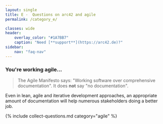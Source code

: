 ```yaml
---
layout: single
title: E -  Questions on arc42 and agile
permalink: /category_e/

classes: wide
header:
    overlay_color: "#1A7BB7"
    caption: "Need [**support**](https://arc42.de)?"
sidebar:
    nav: "faq-nav"
---
```


### You're working agile...

> The Agile Manifesto says: "Working software over comprehensive documentation".
It does **not** say "no documentation".  

Even in lean, agile and iterative development approaches, an appropriate amount of documentation will help numerous stakeholders doing a better job.


{% include collect-questions.md
  category="agile" %}



